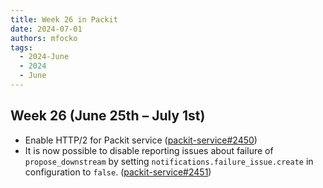 ```yaml
---
title: Week 26 in Packit
date: 2024-07-01
authors: mfocko
tags:
  - 2024-June
  - 2024
  - June
---
```


## Week 26 (June 25th – July 1st)

- Enable HTTP/2 for Packit service ([packit-service#2450](https://github.com/packit/packit-service/pull/2450))
- It is now possible to disable reporting issues about failure of `propose_downstream` by setting `notifications.failure_issue.create` in configuration to `false`. ([packit-service#2451](https://github.com/packit/packit-service/pull/2451))
